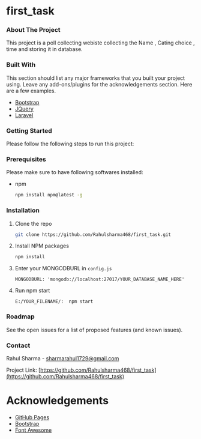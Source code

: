 # first_task

### About The Project

This project is a poll collecting webiste collecting the Name , Cating choice , time and storing it in database.

### Built With

This section should list any major frameworks that you built your project using. Leave any add-ons/plugins for the acknowledgements section. Here are a few examples.

* [Bootstrap](https://getbootstrap.com)
* [JQuery](https://jquery.com)
* [Laravel](https://laravel.com)

### Getting Started

Please follow the following steps to run this project:

### Prerequisites

Please make sure to have following softwares installed:
* npm
  ```sh
  npm install npm@latest -g
  ```

### Installation

1. Clone the repo
   ```sh
   git clone https://github.com/Rahulsharma468/first_task.git
   ```
2. Install NPM packages
   ```sh
   npm install
   ```
3. Enter your MONGODBURL in `config.js`
   ```JS
   MONGODBURL: 'mongodb://localhost:27017/YOUR_DATABASE_NAME_HERE' 
   ```
4. Run npm start 
    ```JS
   E:/YOUR_FILENAME/:  npm start
   ```
### Roadmap

See the open issues for a list of proposed features (and known issues).

### Contact


Rahul Sharma - sharmarahul1729@gmail.com

Project Link: [https://github.com/Rahulsharma468/first_task](https://github.com/Rahulsharma468/first_task)


# Acknowledgements
* [GitHub Pages](https://github.com/othneildrew/Best-README-Template/blob/master/README.md)
* [Bootstrap](https://getbootstrap.com/)
* [Font Awesome](https://fontawesome.com)
